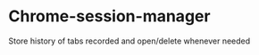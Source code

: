 Chrome-session-manager
======================

Store history of tabs recorded and open/delete whenever needed